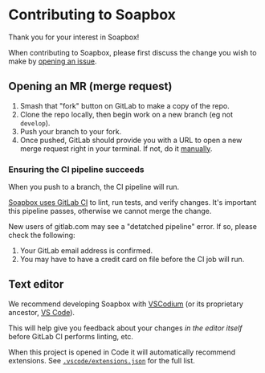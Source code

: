 # Contributing to Soapbox

Thank you for your interest in Soapbox!

When contributing to Soapbox, please first discuss the change you wish to make by [opening an issue](https://gitlab.com/soapbox-pub/soapbox/-/issues).

## Opening an MR (merge request)

1. Smash that "fork" button on GitLab to make a copy of the repo.
2. Clone the repo locally, then begin work on a new branch (eg not `develop`).
3. Push your branch to your fork.
4. Once pushed, GitLab should provide you with a URL to open a new merge request right in your terminal. If not, do it [manually](https://gitlab.com/soapbox-pub/soapbox/-/merge_requests/new).

### Ensuring the CI pipeline succeeds

When you push to a branch, the CI pipeline will run.

[Soapbox uses GitLab CI](https://gitlab.com/soapbox-pub/soapbox/-/blob/develop/.gitlab-ci.yml) to lint, run tests, and verify changes.
It's important this pipeline passes, otherwise we cannot merge the change.

New users of gitlab.com may see a "detatched pipeline" error.
If so, please check the following:

1. Your GitLab email address is confirmed.
2. You may have to have a credit card on file before the CI job will run.

## Text editor

We recommend developing Soapbox with [VSCodium](https://vscodium.com/) (or its proprietary ancestor, [VS Code](https://code.visualstudio.com/)).

This will help give you feedback about your changes _in the editor itself_ before GitLab CI performs linting, etc.

When this project is opened in Code it will automatically recommend extensions.
See [`.vscode/extensions.json`](https://gitlab.com/soapbox-pub/soapbox/-/blob/develop/.vscode/extensions.json) for the full list.
